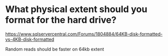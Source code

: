 # What physical extent should you format for the hard drive?

https://www.sqlservercentral.com/Forums/1804884/64KB-disk-formatted-vs-4KB-disk-formatted

Random reads should be faster on 64kb extent
